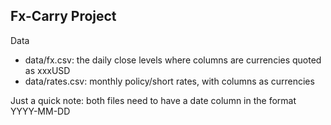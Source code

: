 Fx-Carry Project
----
Data
- data/fx.csv: the daily close levels where columns are currencies quoted as xxxUSD
- data/rates.csv: monthly policy/short rates, with columns as currencies

Just a quick note: both files need to have a date column in the format YYYY-MM-DD
